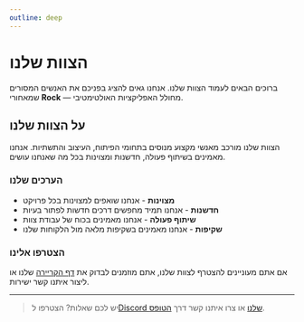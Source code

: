 ```yaml
---
outline: deep
---
```


# הצוות שלנו

ברוכים הבאים לעמוד הצוות שלנו. אנחנו גאים להציג בפניכם את האנשים המסורים שמאחורי **Rock** — מחולל האפליקציות האולטימטיבי.

<script setup>
import { VPTeamMembers } from 'vitepress/theme'

const members = [
  {
    avatar: '/VitePress/image.png',
    name: 'רות חזקיהו',
    title: 'מנכ"לית ומייסדת',
    links: [
      { icon: 'github', link: 'https://github.com/ptr-15' },
      { icon: 'linkedin', link: 'https://linkedin.com' }
    ]
  },
  {
    avatar: '/VitePress/image.png',
    name: 'שרה לוי',
    title: 'מנהלת פיתוח',
    links: [
      { icon: 'github', link: 'https://github.com/ptr-15' },
      { icon: 'linkedin', link: 'https://linkedin.com' }
    ]
  },
  {
    avatar: '/VitePress/image.png',
    name: 'רחל ישראלי',
    title: 'מהנדסת ראשית',
    links: [
      { icon: 'github', link: 'https://github.com/ptr-15' },
      { icon: 'linkedin', link: 'https://linkedin.com' }
    ]
  }
]
</script>

<VPTeamMembers size="small" :members="members" />

## על הצוות שלנו

הצוות שלנו מורכב מאנשי מקצוע מנוסים בתחומי הפיתוח, העיצוב והתשתיות. אנחנו מאמינים בשיתוף פעולה, חדשנות ומצוינות בכל מה שאנחנו עושים.

### הערכים שלנו

- **מצוינות** - אנחנו שואפים למצוינות בכל פרויקט
- **חדשנות** - אנחנו תמיד מחפשים דרכים חדשות לפתור בעיות
- **שיתוף פעולה** - אנחנו מאמינים בכוח של עבודת צוות
- **שקיפות** - אנחנו מאמינים בשקיפות מלאה מול הלקוחות שלנו

### הצטרפו אלינו

אם אתם מעוניינים להצטרף לצוות שלנו, אתם מוזמנים לבדוק את [דף הקריירה](/he/careers) שלנו או ליצור איתנו קשר ישירות.

---

> יש לכם שאלות? הצטרפו ל[Discord שלנו](https://discord.gg/rock) או צרו איתנו קשר דרך [הטופס](/he/contact).
